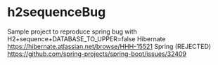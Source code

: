 # h2sequenceBug

Sample project to reproduce spring bug with H2+sequence+DATABASE_TO_UPPER=false
Hibernate https://hibernate.atlassian.net/browse/HHH-15521
Spring (REJECTED) https://github.com/spring-projects/spring-boot/issues/32409
